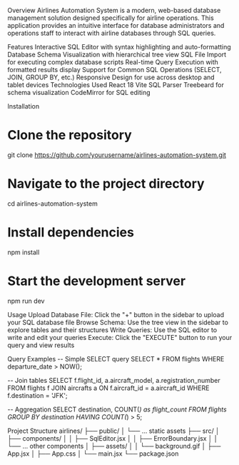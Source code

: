 Overview
Airlines Automation System is a modern, web-based database management solution designed specifically for airline operations. This application provides an intuitive interface for database administrators and operations staff to interact with airline databases through SQL queries.

Features
Interactive SQL Editor with syntax highlighting and auto-formatting
Database Schema Visualization with hierarchical tree view
SQL File Import for executing complex database scripts
Real-time Query Execution with formatted results display
Support for Common SQL Operations (SELECT, JOIN, GROUP BY, etc.)
Responsive Design for use across desktop and tablet devices
Technologies Used
React 18
Vite
SQL Parser
Treebeard for schema visualization
CodeMirror for SQL editing

Installation
# Clone the repository
git clone https://github.com/yourusername/airlines-automation-system.git

# Navigate to the project directory
cd airlines-automation-system

# Install dependencies
npm install

# Start the development server
npm run dev

Usage
Upload Database File: Click the "+" button in the sidebar to upload your SQL database file
Browse Schema: Use the tree view in the sidebar to explore tables and their structures
Write Queries: Use the SQL editor to write and edit your queries
Execute: Click the "EXECUTE" button to run your query and view results

Query Examples
-- Simple SELECT query
SELECT * FROM flights WHERE departure_date > NOW();

-- Join tables
SELECT f.flight_id, a.aircraft_model, a.registration_number
FROM flights f
JOIN aircrafts a ON f.aircraft_id = a.aircraft_id
WHERE f.destination = 'JFK';

-- Aggregation
SELECT destination, COUNT(*) as flight_count
FROM flights
GROUP BY destination
HAVING COUNT(*) > 5;

Project Structure
airlines/
├── public/
│   └── ... static assets
├── src/
│   ├── components/
│   │   ├── SqlEditor.jsx
│   │   ├── ErrorBoundary.jsx
│   │   └── ... other components
│   ├── assets/
│   │   └── background.gif
│   ├── App.jsx
│   ├── App.css
│   └── main.jsx
└── package.json